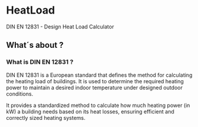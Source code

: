 # HeatLoad
DIN EN 12831 - Design Heat Load Calculator

## What´s about ?

### What is DIN EN 12831 ?

DIN EN 12831 is a European standard that defines the method for calculating the heating load of buildings. 
It is used to determine the required heating power to maintain a desired indoor temperature under 
designed outdoor conditions.

It provides a standardized method to calculate how much heating power (in kW) 
a building needs based on its heat losses, ensuring efficient and correctly sized heating systems.